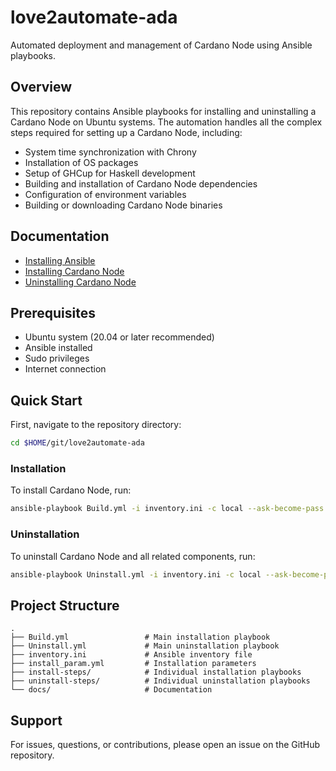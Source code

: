 # love2automate-ada

Automated deployment and management of Cardano Node using Ansible playbooks.

## Overview

This repository contains Ansible playbooks for installing and uninstalling a Cardano Node on Ubuntu systems. The automation handles all the complex steps required for setting up a Cardano Node, including:

- System time synchronization with Chrony
- Installation of OS packages
- Setup of GHCup for Haskell development
- Building and installation of Cardano Node dependencies
- Configuration of environment variables
- Building or downloading Cardano Node binaries

## Documentation

- [Installing Ansible](docs/install-ansible.md)
- [Installing Cardano Node](docs/install-cardano-node.md)
- [Uninstalling Cardano Node](docs/uninstall-cardano-node.md)

## Prerequisites

- Ubuntu system (20.04 or later recommended)
- Ansible installed
- Sudo privileges
- Internet connection

## Quick Start

First, navigate to the repository directory:

```bash
cd $HOME/git/love2automate-ada
```

### Installation

To install Cardano Node, run:

```bash
ansible-playbook Build.yml -i inventory.ini -c local --ask-become-pass
```

### Uninstallation

To uninstall Cardano Node and all related components, run:

```bash
ansible-playbook Uninstall.yml -i inventory.ini -c local --ask-become-pass
```

## Project Structure

```
.
├── Build.yml                 # Main installation playbook
├── Uninstall.yml             # Main uninstallation playbook
├── inventory.ini             # Ansible inventory file
├── install_param.yml         # Installation parameters
├── install-steps/            # Individual installation playbooks
├── uninstall-steps/          # Individual uninstallation playbooks
└── docs/                     # Documentation
```

## Support

For issues, questions, or contributions, please open an issue on the GitHub repository.